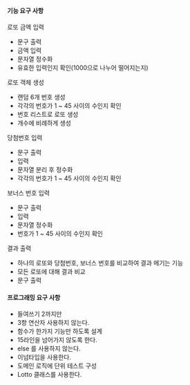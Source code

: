 #### 기능 요구 사항
로또 금액 입력
- 문구 출력
- 금액 입력
- 문자열 정수화
- 유효한 입력인지 확인(1000으로 나누어 떨어지는지)

로또 객체 생성
- 랜덤 6개 번호 생성
- 각각의 번호가 1 ~ 45 사이의 수인지 확인
- 번호 리스트로 로또 생성
- 개수에 비례하게 생성

당첨번호 입력
- 문구 출력
- 입력
- 문자열 분리 후 정수화
- 각각의 번호가 1 ~ 45 사이의 수인지 확인

보너스 번호 입력
- 문구 출력
- 입력
- 문자열 정수화
- 번호가 1 ~ 45 사이의 수인지 확인

결과 출력
- 하나의 로또와 당첨번호, 보너스 번호를 비교하여 결과 메기는 기능
- 모든 로또에 대해 결과 비교
- 문구 출력


#### 프로그래밍 요구 사항
- 들여쓰기 2까지만
- 3항 연산자 사용하지 않는다.
- 함수가 한가지 기능만 하도록 설계
- 15라인을 넘어가지 않도록 한다.
- else 를 사용하지 않는다.
- 이넘타입을 사용한다.
- 도메인 로직에 단위 테스트 구성
- Lotto 클래스를 사용한다.